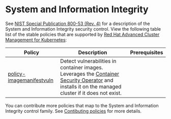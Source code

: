 # System and Information Integrity

See [NIST Special Publication 800-53 (Rev. 4)](https://nvd.nist.gov/800-53/Rev4/control/SI-1) for a description of the System and Information Integrity security control. View the following table list of the stable policies that are supported by [Red Hat Advanced Cluster Management for Kubernetes](https://access.redhat.com/documentation/en-us/red_hat_advanced_cluster_management_for_kubernetes/2.2/html-single/security/index#kubernetes-configuration-policy-controller):

Policy  | Description | Prerequisites
------- | ----------- | -------------
[policy-imagemanifestvuln](../SI-System-and-Information-Integrity/policy-imagemanifestvuln.yaml) | Detect vulnerabilities in container images. Leverages the [Container Security Operator](https://github.com/quay/container-security-operator) and installs it on the managed cluster if it does not exist. |

You can contribute more policies that map to the System and Information Integrity control family. See [Contibuting policies](https://github.com/stolostron/policy-collection/blob/main/docs/CONTRIBUTING.md) for more details.
